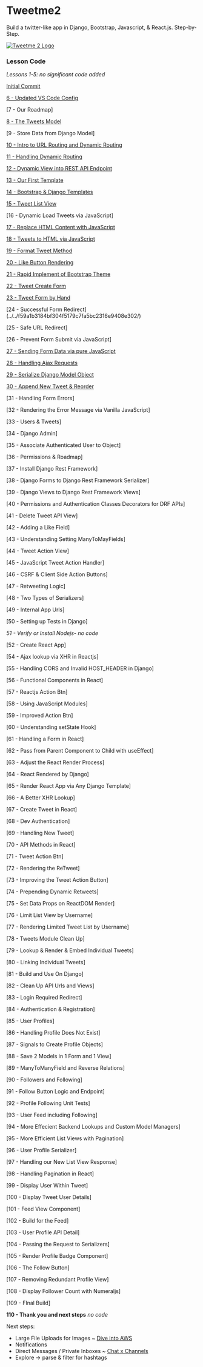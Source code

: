 # Tweetme2
Build a twitter-like app in Django, Bootstrap, Javascript, &amp; React.js. Step-by-Step.

[![Tweetme 2 Logo](https://static.codingforentrepreneurs.com/media/projects/tweetme-2/images/share/Tweetme2_share.jpg)](https://cfe.sh/projects/tweetme-2)


### Lesson Code
_Lessons 1-5: no significant code added_

[ Initial Commit ](../../tree/20aafd76ef9048ce90911e8fcece5f691b82db3f/)

[6 - Updated VS Code Config](../../tree/edb4592fb86d66bc8c96020cf437d9241a7057e8/)

[7 - Our Roadmap] 

[8 - The Tweets Model](../../tree/6c55ca2c556a5ba9a9d9c03a8c6c0e406e972797/)

[9 - Store Data from Django Model] 

[10 - Intro to URL Routing and Dynamic Routing](../../tree/4bbc8b4aa1135e3f8795f24499ec23cfb0a3d3e7/)

[11 - Handling Dynamic Routing](../../tree/02156294a59be0b40d479c6626f99f26f172a21e/)

[12 - Dynamic View into REST API Endpoint](../../tree/aa77276df04e9c6f9345612009b24eff11132fff/)

[13 - Our First Template](../../tree/c2109e3e2f7088f3f423e417fb89696feaf134d9/)

[14 - Bootstrap & Django Templates](../../tree/6d050c5ef793d82eb5a18fc9831ec06de9618edf/)

[15 - Tweet List View](../../tree/e48859541bcdad57377406aac0dc9f08a7e0b4f1/)

[16 - Dynamic Load Tweets via JavaScript] 

[17 - Replace HTML Content with JavaScript](../../tree/13f4bbac9d9fb0b7acbe6b95cd95861e6c047308/)

[18 - Tweets to HTML via JavaScript](../../tree/63a29932d9c28851078e2114346abcad92998be0/)

[19 - Format Tweet Method](../../tree/9f295cfa407d1613ddcfb3508cb0059731eb7225/)

[20 - Like Button Rendering](../../tree/545cd1c804554116264452e716b11f840e70c33c/)

[21 - Rapid Implement of Bootstrap Theme](../../f004f24f43c3441a026c61f43ef3c3197a493964/)

[22 - Tweet Create Form](../../1813acafb1746980eb73fe68b21ef1f37b4955b6/)

[23 - Tweet Form by Hand](../../f79bc43aa68d72c99e167b949e852799862ad2b1/)

[24 - Successful Form Redirect] (../../f59a1b3184bf304f5179c7fa5bc2316e9408e302/)

[25 - Safe URL Redirect] 

[26 - Prevent Form Submit via JavaScript] 

[27 - Sending Form Data via pure JavaScript](../../ca12951259664ceb7c74b1405d7ea083e755c2c7/)

[28 - Handling Ajax Requests](../../5efc85514cd5def3bc2e326480266ddceea4fe87/)

[29 - Serialize Django Model Object](../../e914cb19658874d329a1717c4a798106c9cd5d67/)

[30 - Append New Tweet & Reorder](../../af4b7ce96020b2b4672410aaad89b0a1468681ef/)

[31 - Handling Form Errors] 

[32 - Rendering the Error Message via Vanilla JavaScript] 

[33 - Users & Tweets] 

[34 - Django Admin] 

[35 - Associate Authenticated User to Object] 

[36 - Permissions & Roadmap] 

[37 - Install Django Rest Framework] 

[38 - Django Forms to Django Rest Framework Serializer] 

[39 - Django Views to Django Rest Framework Views] 

[40 - Permissions and Authentication Classes Decorators for DRF APIs] 

[41 - Delete Tweet API View] 

[42 - Adding a Like Field] 

[43 - Understanding Setting ManyToMayFields] 

[44 - Tweet Action View] 

[45 - JavaScript Tweet Action Handler] 

[46 - CSRF & Client Side Action Buttons] 

[47 - Retweeting Logic] 

[48 - Two Types of Serializers] 

[49 - Internal App Urls] 

[50 - Setting up Tests in Django] 

_51 - Verify or Install Nodejs- no code_

[52 - Create React App] 

[54 - Ajax lookup via XHR in Reactjs] 

[55 - Handling CORS and Invalid HOST_HEADER in Django] 

[56 - Functional Components in React] 

[57 - Reactjs Action Btn] 

[58 - Using JavaScript Modules] 

[59 - Improved Action Btn] 

[60 - Understanding setState Hook] 

[61 - Handling a Form in React] 

[62 - Pass from Parent Component to Child with useEffect] 

[63 - Adjust the React Render Process] 

[64 - React Rendered by Django] 

[65 - Render React App via Any Django Template] 

[66 - A Better XHR Lookup] 

[67 - Create Tweet in React] 

[68 - Dev Authentication] 

[69 - Handling New Tweet] 

[70 - API Methods in React] 

[71 - Tweet Action Btn] 

[72 - Rendering the ReTweet] 

[73 - Improving the Tweet Action Button] 

[74 - Prepending Dynamic Retweets] 

[75 - Set Data Props on ReactDOM Render] 

[76 - Limit List View by Username] 

[77 - Rendering Limited Tweet List by Username] 

[78 - Tweets Module Clean Up] 

[79 - Lookup & Render & Embed Individual Tweets] 

[80 - Linking Individual Tweets] 

[81 - Build and Use On Django] 

[82 - Clean Up API Urls and Views] 

[83 - Login Required Redirect] 

[84 - Authentication & Registration] 

[85 - User Profiles] 

[86 - Handling Profile Does Not Exist] 

[87 - Signals to Create Profile Objects] 

[88 - Save 2 Models in 1 Form and 1 View] 

[89 - ManyToManyField and Reverse Relations] 

[90 - Followers and Following] 

[91 - Follow Button Logic and Endpoint] 

[92 - Profile Following Unit Tests] 

[93 - User Feed including Following] 

[94 - More Effecient Backend Lookups and Custom Model Managers] 

[95 - More Efficient List Views with Pagination] 

[96 - User Profile Serializer] 

[97 - Handling our New List View Response] 

[98 - Handling Pagination in React] 

[99 - Display User Within Tweet] 

[100 - Display Tweet User Details] 

[101 - Feed View Component] 

[102 - Build for the Feed] 

[103 - User Profile API Detail] 

[104 - Passing the Request to Serializers] 

[105 - Render Profile Badge Component] 

[106 - The Follow Button] 

[107 - Removing Redundant Profile View] 

[108 - Display Follower Count with Numeraljs] 

[109 - FInal Build] 

**110 - Thank you and next steps** _no code_

Next steps:
- Large File Uploads for Images ~ [Dive into AWS](https://cfe.sh/courses/aws)
- Notifications
- Direct Messages / Private Inboxes ~ [Chat x Channels](https://cfe.sh/courses/chat-channels-react)
- Explore -> parse & filter for hashtags

